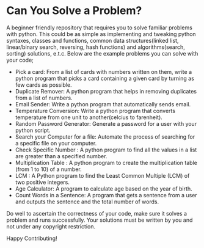 # Can You Solve a Problem?

A beginner friendly repository that requires you to solve familiar problems with python. This could be as simple as implementing and tweaking python syntaxes, classes and functions, common data structures(linked list, linear/binary search, reversing, hash functions) and algorithms(search, sorting) solutions, e.t.c. Below are the example problems you can solve with your code;

* Pick a card: From a list of cards with numbers written on them, write a python program that picks a card containing a given card by turning as few cards as possible.
* Duplicate Remover: A python program that helps in removing duplicates from a list of numbers.
* Email Sender: Write a python program that automatically sends email.
* Temperature Conversion: Write a python program that converts temperature from one unit to another(celcius to farenheit).
* Random Password Generator: Generate a password for a user with your python script.
* Search your Computer for a file: Automate the process of searching for a specific file on your computer.
* Check Specific Number : A python program to find all the values in a list are greater than a specified number.
* Multiplication Table : A python program to create the multiplication table (from 1 to 10) of a number. 
* LCM : A Python program to find the Least Common Multiple (LCM) of two positive integers.
* Age Calculator: A program to calculate age based on the year of birth.
* Count Words in a Sentence: A program that gets a sentence from a user and outputs the sentence and the total number of words. <br>

Do well to ascertain the correctness of your code, make sure it solves a problem and runs successfully. Your solutions must be written by you and not under any copyright restriction.

Happy Contributing!
